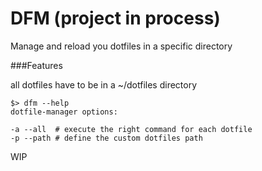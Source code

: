 # DFM (project in process)

Manage and reload you dotfiles in a specific directory

###Features

all dotfiles have to be in a ~/dotfiles directory 

```shell
$> dfm --help
dotfile-manager options:

-a --all  # execute the right command for each dotfile
-p --path # define the custom dotfiles path
```

WIP
